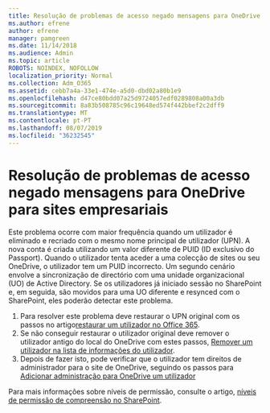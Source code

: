 ```yaml
---
title: Resolução de problemas de acesso negado mensagens para OneDrive para sites empresariais
ms.author: efrene
author: efrene
manager: pamgreen
ms.date: 11/14/2018
ms.audience: Admin
ms.topic: article
ROBOTS: NOINDEX, NOFOLLOW
localization_priority: Normal
ms.collection: Adm_O365
ms.assetid: cebb7a4a-33e1-474e-a5d0-dbd02a80b1e9
ms.openlocfilehash: d47ce80bdd07a25d9724057edf0289808a00a3db
ms.sourcegitcommit: 8a83b508785c96c19648ed574f442bbef2c2dff9
ms.translationtype: MT
ms.contentlocale: pt-PT
ms.lasthandoff: 08/07/2019
ms.locfileid: "36232545"
---
```

# <a name="troubleshooting-access-denied-messages-to-onedrive-for-business-sites"></a>Resolução de problemas de acesso negado mensagens para OneDrive para sites empresariais

Este problema ocorre com maior frequência quando um utilizador é eliminado e recriado com o mesmo nome principal de utilizador (UPN). A nova conta é criada utilizando um valor diferente de PUID (ID exclusivo do Passport). Quando o utilizador tenta aceder a uma colecção de sites ou seu OneDrive, o utilizador tem um PUID incorrecto. Um segundo cenário envolve a sincronização de directório com uma unidade organizacional (UO) de Active Directory. Se os utilizadores já iniciado sessão no SharePoint e, em seguida, são movidos para uma UO diferente e resynced com o SharePoint, eles poderão detectar este problema.

1. Para resolver este problema deve restaurar o UPN original com os passos no artigo[restaurar um utilizador no Office 365](https://docs.microsoft.com/office365/admin/add-users/restore-user?view=o365-worldwide).
2. Se não conseguir restaurar o utilizador original deve remover o utilizador antigo do local do OneDrive com estes passos, [Remover um utilizador na lista de informações do utilizador](). 
3. Depois de fazer isto, pode verificar que o utilizador tem direitos de administrador para o site de OneDrive, seguindo os passos para [Adicionar administração para OneDrive um utilizador](https://docs.microsoft.com/sharepoint/manage-user-profiles?redirectSourcePath=%252fen-us%252farticle%252fmanage-user-profiles-in-the-sharepoint-admin-center-494bec9c-6654-41f0-920f-f7f937ea9723#add-and-remove-admins-for-a-users-onedrive)

Para mais informações sobre níveis de permissão, consulte o artigo, [níveis de permissão de compreensão no SharePoint](https://docs.microsoft.com/sharepoint/understanding-permission-levels).
